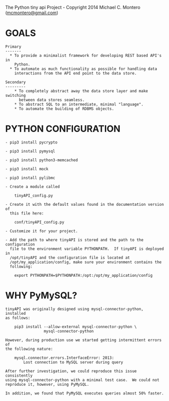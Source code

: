 The Python tiny api Project - Copyright 2014 Michael C. Montero (mcmontero@gmail.com)

GOALS
=====

    Primary
    -------
      * To provide a minimalist framework for developing REST based API's in
        Python.
      * To automate as much functionality as possible for handling data
        interactions from the API end point to the data store.

    Secondary
    ---------
        * To completely abstract away the data store layer and make switching
          between data stores seamless.
        * To abstract SQL to an intermediate, minimal "language".
        * To automate the building of RDBMS objects.

PYTHON CONFIGURATION
====================

    - pip3 install pycrypto

    - pip3 install pymysql

    - pip3 install python3-memcached

    - pip3 install mock

    - pip3 install pylibmc

    - Create a module called

        tinyAPI_config.py

    - Create it with the default values found in the documentation version of
      this file here:

        conf/tinyAPI_config.py

    - Customize it for your project.

    - Add the path to where tinyAPI is stored and the path to the configuration
      file to the environment variable PYTHONPATH.  If tinyAPI is deployed in
      /opt/tinyAPI and the configuration file is located at
      /opt/my_application/config, make sure your environment contains the
      following:

        export PYTHONPATH=$PYTHONPATH:/opt:/opt/my_application/config

WHY PyMySQL?
============

    tinyAPI was originally designed using mysql-connector-python, installed
    as follows:

        pip3 install --allow-external mysql-connector-python \
                     mysql-connector-python

    However, during production use we started getting intermittent errors of
    the following nature:

        mysql.connector.errors.InterfaceError: 2013:
            Lost connection to MySQL server during query

    After further investigation, we could reproduce this issue consistently
    using mysql-connector-python with a minimal test case.  We could not
    reproduce it, however, using PyMySQL.

    In addition, we found that PyMySQL executes queries almost 50% faster.
